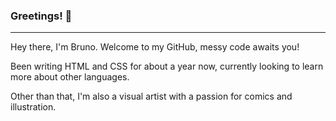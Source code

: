 ### Greetings! 👋
---
Hey there, I'm Bruno. Welcome to my GitHub, messy code awaits you!

Been writing HTML and CSS for about a year now, currently looking to learn more about other languages.

Other than that, I'm also a visual artist with a passion for comics and illustration.
